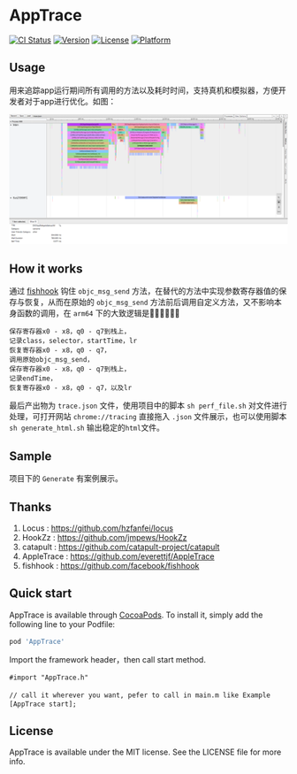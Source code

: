 # AppTrace

[![CI Status](https://img.shields.io/travis/chenzhengxu2/AppTrace.svg?style=flat)](https://travis-ci.org/chenzhengxu2/AppTrace)
[![Version](https://img.shields.io/cocoapods/v/AppTrace.svg?style=flat)](https://cocoapods.org/pods/AppTrace)
[![License](https://img.shields.io/cocoapods/l/AppTrace.svg?style=flat)](https://cocoapods.org/pods/AppTrace)
[![Platform](https://img.shields.io/cocoapods/p/AppTrace.svg?style=flat)](https://cocoapods.org/pods/AppTrace)

## Usage

用来追踪app运行期间所有调用的方法以及耗时时间，支持真机和模拟器，方便开发者对于app进行优化。如图：

![sample](./resources/sample.png)

## How it works

通过 [fishhook](https://github.com/facebook/fishhook) 钩住 `objc_msg_send` 方法，在替代的方法中实现参数寄存器值的保存与恢复，从而在原始的 `objc_msg_send` 方法前后调用自定义方法，又不影响本身函数的调用，在 `arm64` 下的大致逻辑是􏰀􏰁􏰂􏰁􏰃：

```
保存寄存器x0 - x8，q0 - q7到栈上，
记录class，selector，startTime，lr
恢复寄存器x0 - x8，q0 - q7，
调用原始objc_msg_send，
保存寄存器x0 - x8，q0 - q7到栈上，
记录endTime，
恢复寄存器x0 - x8，q0 - q7，以及lr
```

最后产出物为 `trace.json` 文件，使用项目中的脚本 `sh perf_file.sh` 对文件进行处理，可打开网站 `chrome://tracing` 直接拖入 `.json` 文件展示，也可以使用脚本 `sh generate_html.sh` 输出稳定的`html`文件。

## Sample

项目下的 `Generate` 有案例展示。

## Thanks

1. Locus : https://github.com/hzfanfei/locus
1. HookZz : https://github.com/jmpews/HookZz
1. catapult : https://github.com/catapult-project/catapult
1. AppleTrace : https://github.com/everettjf/AppleTrace
1. fishhook : https://github.com/facebook/fishhook

## Quick start

AppTrace is available through [CocoaPods](https://cocoapods.org). To install
it, simply add the following line to your Podfile:

```ruby
pod 'AppTrace'
```
Import the framework header，then call start method.

```objc
#import "AppTrace.h"

// call it wherever you want, pefer to call in main.m like Example
[AppTrace start];
```

## License

AppTrace is available under the MIT license. See the LICENSE file for more info.
